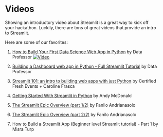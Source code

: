# Videos

Showing an introductory video about Streamlit is a great way to kick off your hackathon. Luckily, there are tons of great videos that provide an intro to Streamlit.

Here are some of our favorites:

1. [How to Build Your First Data Science Web App in Python](https://www.youtube.com/watch?v=ZZ4B0QUHuNc&list=PLtqF5YXg7GLmCvTswG32NqQypOuYkPRUE) by Data Professor
   [![Video](https://img.youtube.com/vi/ZZ4B0QUHuNc/maxresdefault.jpg)]([https://www.youtube.com/watch?v=jXnoFqcAkQA](https://www.youtube.com/watch?v=ZZ4B0QUHuNc&list=PLtqF5YXg7GLmCvTswG32NqQypOuYkPRUE))

3. [Building a Dashboard web app in Python - Full Streamlit Tutorial](https://www.youtube.com/watch?v=o6wQ8zAkLxc) by Data Professor
4. [Streamlit 101: an intro to building web apps with just Python](https://www.youtube.com/watch?v=xaYYc4IMuG4) by Certified Fresh Events + Caroline Frasca
5. [Getting Started With Streamlit in Python](https://www.youtube.com/watch?v=sogNluduBQQ&t=2s) by Andy McDonald
6. [The Streamlit Epic Overview (part 1/2)](https://www.youtube.com/watch?v=vIQQR_yq-8I) by Fanilo Andrianasolo
7. [The Streamlit Epic Overview (part 2/2)](https://www.youtube.com/watch?v=nnmBdpvN6u8) by Fanilo Andrianasolo
8. How to Build a Streamlit App (Beginner level Streamlit tutorial) - Part 1 by Misra Turp
